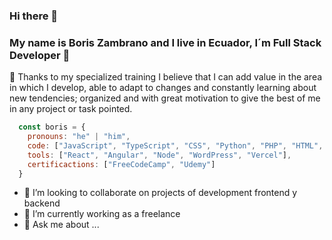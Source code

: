 ### Hi there 👋
### My name is Boris Zambrano and I live in Ecuador, I´m Full Stack Developer 👋

<!--
**borisdavid77/borisdavid77** is a ✨ _special_ ✨ repository because its `README.md` (this file) appears on your GitHub profile.

Here are some ideas to get you started:

- 🔭 I’m currently working on ...
- 🌱 I’m currently learning ...
- 👯 I’m looking to collaborate on ...
- 🤔 I’m looking for help with ...
- 💬 Ask me about ...
- 📫 How to reach me: ...
- 😄 Pronouns: ...
- ⚡ Fun fact: ...
-->

💬 Thanks to my specialized training I believe that I can add value in the area in which I develop, able to adapt to changes and constantly learning about new tendencies; organized and with great motivation to give the best of me in any project or task pointed.

```js
  const boris = {
    pronouns: "he" | "him",
    code: ["JavaScript", "TypeScript", "CSS", "Python", "PHP", "HTML", "SQL"],
    tools: ["React", "Angular", "Node", "WordPress", "Vercel"],
    certificactions: ["FreeCodeCamp", "Udemy"]
  }
```

- 👯 I’m looking to collaborate on projects of development frontend y backend
- 🔭 I’m currently working as a freelance
- 💬 Ask me about ... 
